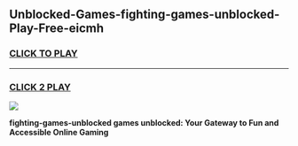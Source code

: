 
## Unblocked-Games-fighting-games-unblocked-Play-Free-eicmh
<h3>
<a href="https://premium76.site?title=fighting-games-unblocked&ref=23A">CLICK TO PLAY</a></h3>
<hr>

<h3>
<a href="https://premium76.site?title=fighting-games-unblocked&ref=23A">CLICK 2 PLAY</a>
  
</h3>

<a href="https://premium76.site?title=fighting-games-unblocked&ref=23A"><img src="https://clearcache.store/games.png"></a>


**fighting-games-unblocked games unblocked: Your Gateway to Fun and Accessible Online Gaming**
